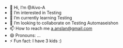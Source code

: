 - 👋 Hi, I’m @Aivo-A
- 👀 I’m interested in Testing    
- 🌱 I’m currently learning Testing
- 💞️ I’m looking to collaborate on Testing Automaseishon 
- 📫 How to reach me a.anslan@gmail.com
- 😄 Pronouns: ...
- ⚡ Fun fact: I have 3 kids :) 

<!---
Aivo-A/Aivo-A is a ✨ special ✨ repository because its `README.md` (this file) appears on your GitHub profile.
You can click the Preview link to take a look at your changes.
--->
